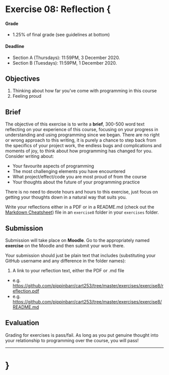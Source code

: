 # Exercise 08: Reflection {

#### Grade
- 1.25% of final grade (see guidelines at bottom)  

#### Deadline
- Section A (Thursdays): 11:59PM, 3 December 2020.
- Section B (Tuesdays): 11:59PM, 1 December 2020.

## Objectives

1. Thinking about how far you've come with programming in this course
2. Feeling proud

## Brief

The objective of this exercise is to write a **brief**, 300-500 word text reflecting on your experience of this course, focusing on your progress in understanding and using programming since we began. There are no right or wrong approach to this writing, it is purely a chance to step back from the specifics of your project work, the endless bugs and complications and moments of joy, to think about how programming has changed for you. Consider writing about:

* Your favourite aspects of programming
* The most challenging elements you have encountered
* What project/effect/code you are most proud of from the course
* Your thoughts about the future of your programming practice

There is no need to devote hours and hours to this exercise, just focus on getting your thoughts down in a natural way that suits you.

Write your reflections either in a PDF or in a README.md (check out the [Markdown Cheatsheet](https://github.com/adam-p/markdown-here/wiki/Markdown-Cheatsheet)) file in an `exercise8` folder in your `exercises` folder.

## Submission

Submission will take place on __Moodle__. Go to the appropriately named __exercise__ on the Moodle and then submit your work there.

Your submission should just be plain text that includes (substituting your GitHub username and any difference in the folder names):

1. A link to your reflection text, either the PDF or .md file
  - e.g. https://github.com/pippinbarr/cart253/tree/master/exercises/exercise8/reflection.pdf
  - e.g. https://github.com/pippinbarr/cart253/tree/master/exercises/exercise8/README.md

## Evaluation

Grading for exercises is pass/fail. As long as you put genuine thought into your relationship to programming over the course, you will pass!

---

# }
